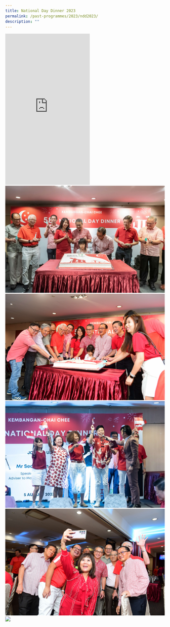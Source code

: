 ```yaml
---
title: National Day Dinner 2023
permalink: /past-programmes/2023/ndd2023/
description: ""
---
```

<iframe allow="autoplay; clipboard-write; encrypted-media; picture-in-picture; web-share" allowfullscreen="true" frameborder="0" scrolling="no" style="border:none;overflow:hidden" height="476" width="267" src="https://www.facebook.com/plugins/video.php?height=476&amp;href=https%3A%2F%2Fwww.facebook.com%2FKembanganChaiChee%2Fvideos%2F625577019380292%2F&amp;show_text=false&amp;width=267&amp;t=0"></iframe>
<br>  


<img src="/images/Past%20Programmes/2023/K%20CC%20NDD%202023/k-cc%20ndd%20-%202.jpg" style="width:600px; height:auto">
<br>  

<img src="/images/Past%20Programmes/2023/K%20CC%20NDD%202023/k-cc%20ndd%20-%205.JPG" style="width:600px; height:auto">
<br>  

<img src="/images/Past%20Programmes/2023/K%20CC%20NDD%202023/k-cc%20ndd%20-%203.jpg" style="width:600px; height:auto">
<br>  

<img src="/images/Past%20Programmes/2023/K%20CC%20NDD%202023/k-cc%20ndd%20-%204.JPG" style="width:600px; height:auto">
<br>  

<img src="![](/images/Past%20Programmes/2023/K%20CC%20NDD%202023/k-cc%20ndd%20-%201.JPG)" style="width:600px; height:auto">
<br>  
